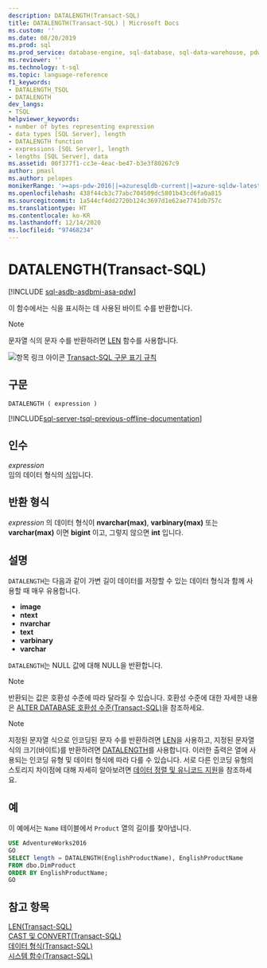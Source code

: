 ```yaml
---
description: DATALENGTH(Transact-SQL)
title: DATALENGTH(Transact-SQL) | Microsoft Docs
ms.custom: ''
ms.date: 08/20/2019
ms.prod: sql
ms.prod_service: database-engine, sql-database, sql-data-warehouse, pdw
ms.reviewer: ''
ms.technology: t-sql
ms.topic: language-reference
f1_keywords:
- DATALENGTH_TSQL
- DATALENGTH
dev_langs:
- TSQL
helpviewer_keywords:
- number of bytes representing expression
- data types [SQL Server], length
- DATALENGTH function
- expressions [SQL Server], length
- lengths [SQL Server], data
ms.assetid: 00f377f1-cc3e-4eac-be47-b3e3f80267c9
author: pmasl
ms.author: pelopes
monikerRange: '>=aps-pdw-2016||=azuresqldb-current||=azure-sqldw-latest||>=sql-server-2016||>=sql-server-linux-2017||=azuresqldb-mi-current'
ms.openlocfilehash: 438f44cb3c77abc704509dc5801b43cd6fa0a815
ms.sourcegitcommit: 1a544cf4dd2720b124c3697d1e62ae7741db757c
ms.translationtype: HT
ms.contentlocale: ko-KR
ms.lasthandoff: 12/14/2020
ms.locfileid: "97468234"
---
```

# <a name="datalength-transact-sql"></a>DATALENGTH(Transact-SQL)
[!INCLUDE [sql-asdb-asdbmi-asa-pdw](../../includes/applies-to-version/sql-asdb-asdbmi-asa-pdw.md)]

이 함수에서는 식을 표시하는 데 사용된 바이트 수를 반환합니다.

> [!NOTE]
> 문자열 식의 문자 수를 반환하려면 [LEN](../../t-sql/functions/len-transact-sql.md) 함수를 사용합니다.
  
![항목 링크 아이콘](../../database-engine/configure-windows/media/topic-link.gif "항목 링크 아이콘") [Transact-SQL 구문 표기 규칙](../../t-sql/language-elements/transact-sql-syntax-conventions-transact-sql.md)
  
## <a name="syntax"></a>구문  
  
```syntaxsql
DATALENGTH ( expression )   
```  

[!INCLUDE[sql-server-tsql-previous-offline-documentation](../../includes/sql-server-tsql-previous-offline-documentation.md)]

## <a name="arguments"></a>인수
*expression*  
임의 데이터 형식의 [식](../../t-sql/language-elements/expressions-transact-sql.md)입니다.
  
## <a name="return-types"></a>반환 형식
*expression* 의 데이터 형식이 **nvarchar(max)**, **varbinary(max)** 또는 **varchar(max)** 이면 **bigint** 이고, 그렇지 않으면 **int** 입니다.
  
## <a name="remarks"></a>설명  
`DATALENGTH`는 다음과 같이 가변 길이 데이터를 저장할 수 있는 데이터 형식과 함께 사용할 때 매우 유용합니다.
- **image**
- **ntext**
- **nvarchar**
- **text**
- **varbinary**
- **varchar**
  
`DATALENGTH`는 NULL 값에 대해 NULL을 반환합니다.
  
> [!NOTE]  
> 반환되는 값은 호환성 수준에 따라 달라질 수 있습니다. 호환성 수준에 대한 자세한 내용은 [ALTER DATABASE 호환성 수준&#40;Transact-SQL&#41;](../../t-sql/statements/alter-database-transact-sql-compatibility-level.md)을 참조하세요.  

> [!NOTE]
> 지정된 문자열 식으로 인코딩된 문자 수를 반환하려면 [LEN](../../t-sql/functions/len-transact-sql.md)을 사용하고, 지정된 문자열 식의 크기(바이트)를 반환하려면 [DATALENGTH](../../t-sql/functions/datalength-transact-sql.md)를 사용합니다. 이러한 출력은 열에 사용되는 인코딩 유형 및 데이터 형식에 따라 다를 수 있습니다. 서로 다른 인코딩 유형의 스토리지 차이점에 대해 자세히 알아보려면 [데이터 정렬 및 유니코드 지원](../../relational-databases/collations/collation-and-unicode-support.md)을 참조하세요.

## <a name="examples"></a>예  
이 예에서는 `Name` 테이블에서 `Product` 열의 길이를 찾아냅니다.
  
```sql
USE AdventureWorks2016  
GO
SELECT length = DATALENGTH(EnglishProductName), EnglishProductName  
FROM dbo.DimProduct  
ORDER BY EnglishProductName;  
GO  
```  
  
## <a name="see-also"></a>참고 항목
[LEN&#40;Transact-SQL&#41;](../../t-sql/functions/len-transact-sql.md)  
[CAST 및 CONVERT&#40;Transact-SQL&#41;](../../t-sql/functions/cast-and-convert-transact-sql.md)  
[데이터 형식&#40;Transact-SQL&#41;](../../t-sql/data-types/data-types-transact-sql.md)  
[시스템 함수&#40;Transact-SQL&#41;](../../relational-databases/system-functions/system-functions-category-transact-sql.md)
